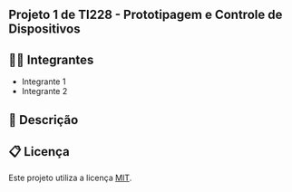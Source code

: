 ## Projeto 1 de TI228 - Prototipagem e Controle de Dispositivos

## 🧑‍🎓 Integrantes

* Integrante 1
* Integrante 2

## 📝 Descrição

## 📋 Licença

Este projeto utiliza a licença [MIT](https://opensource.org/license/mit).
